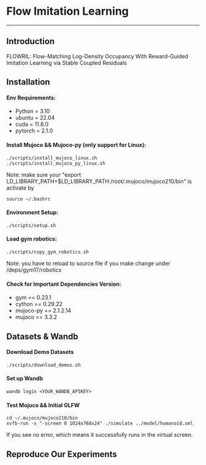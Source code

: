 # Flow Imitation Learning

---

## Introduction
FLOWRIL: Flow-Matching Log-Density Occupancy With Reward-Guided Imitation Learning via Stable Coupled Residuals

## Installation

#### Env Requirements: 
  - Python = 3.10
  - ubuntu = 22.04
  - cuda = 11.8.0
  - pytorch = 2.1.0
#### Install Mujoco && Mujoco-py (only support for Linux):
```
./scripts/install_mujoco_linux.sh
./scripts/install_mujoco_py_linux.sh
```
Note: make sure your "export LD_LIBRARY_PATH=$LD_LIBRARY_PATH:/root/.mujoco/mujoco210/bin" is activate by
```
source ~/.bashrc
```
#### Environment Setup:
```
./scripts/setup.sh
```
#### Load gym robotics:
```
./scripts/copy_gym_robotics.sh
```
Note: you have to reload to source file if you make change under /deps/gym17/robotics
#### Check for Important Dependencies Version: 
  - gym == 0.23.1
  - cython == 0.29.22
  - mujoco-py == 2.1.2.14
  - mujoco == 3.3.2

## Datasets & Wandb

#### Download Demo Datasets
```
./scripts/download_demos.sh
```

#### Set up Wandb
```
wandb login <YOUR_WANDB_APIKEY>
```

#### Test Mojuco && Initial GLFW
```
cd ~/.mujoco/mujoco210/bin
xvfb-run -s "-screen 0 1024x768x24" ./simulate ../model/humanoid.xml
```
If you see no error, which means it successfully runs in the virtual screen.

## Reproduce Our Experiments


